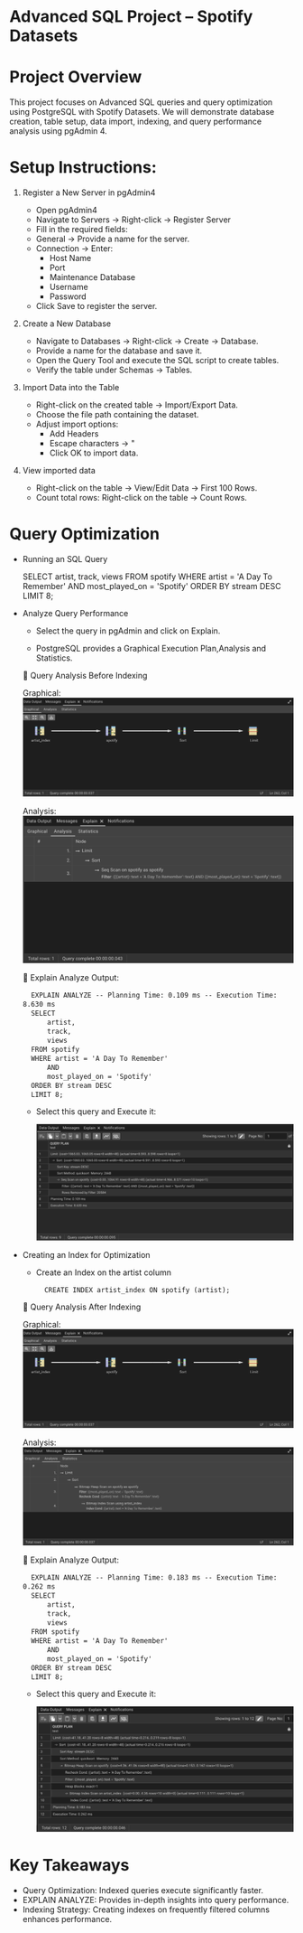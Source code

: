 # Advanced SQL Project – Spotify Datasets

# Project Overview

This project focuses on Advanced SQL queries and query optimization using PostgreSQL with Spotify Datasets. We will demonstrate 	database creation, table setup, data import, indexing, and query performance analysis using pgAdmin 4.

# Setup Instructions:

1. Register a New Server in pgAdmin4

    - Open pgAdmin4
    - Navigate to Servers → Right-click → Register Server
    - Fill in the required fields:
    - General → Provide a name for the server.
    - Connection → Enter:
         - Host Name
         - Port
         - Maintenance Database
         - Username
         - Password
    - Click Save to register the server.

2. Create a New Database

    - Navigate to Databases → Right-click → Create → Database.
    - Provide a name for the database and save it.
    - Open the Query Tool and execute the SQL script to create tables.
    - Verify the table under Schemas → Tables.

3. Import Data into the Table

    - Right-click on the created table → Import/Export Data.
    - Choose the file path containing the dataset.
    - Adjust import options:
        - Add Headers
        - Escape characters → "
        - Click OK to import data.

4. View imported data
   
    - Right-click on the table → View/Edit Data → First 100 Rows.
    - Count total rows: Right-click on the table → Count Rows.


# Query Optimization

* Running an SQL Query

	SELECT
	 	artist,
		track,
		views
	FROM spotify
	WHERE artist = 'A Day To Remember'
		AND
		most_played_on = 'Spotify'
	ORDER BY stream DESC
	LIMIT 8;

* Analyze Query Performance

	- Select the query in pgAdmin and click on Explain.
	
	- PostgreSQL provides a Graphical Execution Plan,Analysis and Statistics.

	📌 Query Analysis Before Indexing
	
	Graphical: 
	    	![Graphical Execution Plan](Screenshots/Graphical_AFTER_INDEX.png)
	    
	Analysis:
	    	![](Screenshots/Analyse_BEFORE_INDEX.png)
	
	📌 Explain Analyze Output:

	    EXPLAIN ANALYZE -- Planning Time: 0.109 ms -- Execution Time: 8.630 ms
	    SELECT
	        artist,
	        track,
	        views
	    FROM spotify
	    WHERE artist = 'A Day To Remember'
	        AND
	        most_played_on = 'Spotify'
	    ORDER BY stream DESC
	    LIMIT 8;
	
	- Select this query and Execute it:

		![](Screenshots/ExplainAnalyse_BEFORE_INDEX.png)


* Creating an Index for Optimization

    - Create an Index on the artist column

      		CREATE INDEX artist_index ON spotify (artist);

	📌 Query Analysis After Indexing
	
	Graphical:   
		![](Screenshots/Graphical_AFTER_INDEX.png)
	
	Analysis:
	        ![](Screenshots/Analyse_AFTER_INDEX.png)


	📌 Explain Analyze Output:
	
	    EXPLAIN ANALYZE -- Planning Time: 0.183 ms -- Execution Time: 0.262 ms
	    SELECT
	        artist,
	        track,
	        views
	    FROM spotify
	    WHERE artist = 'A Day To Remember'
	        AND
	        most_played_on = 'Spotify'
	    ORDER BY stream DESC
	    LIMIT 8;
	
	- Select this query and Execute it:
	
	  	![](Screenshots/ExplainAnalyse_AFTER_INDEX.png)


# Key Takeaways

- Query Optimization: Indexed queries execute significantly faster.
- EXPLAIN ANALYZE: Provides in-depth insights into query performance.
- Indexing Strategy: Creating indexes on frequently filtered columns enhances performance.

